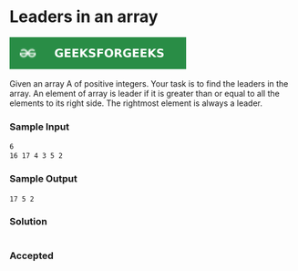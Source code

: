 # Leaders in an array

[![Problem Link](../assets/gfg.svg)](https://practice.geeksforgeeks.org/problems/leaders-in-an-array-1587115620/1/#)

Given an array A of positive integers. Your task is to find the leaders in the array. An element of array is leader if it is greater than or equal to all the elements to its right side. The rightmost element is always a leader. 

### Sample Input
```
6
16 17 4 3 5 2
```
### Sample Output
```
17 5 2
```

### Solution
```cpp

```

### Accepted
